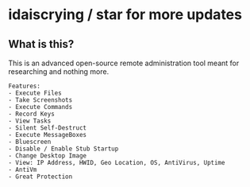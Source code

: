 # idaiscrying / star for more updates
<a name="emphasis" />

## What is this?
This is an advanced open-source remote administration tool meant for researching and nothing more.

```
Features:
- Execute Files
- Take Screenshots
- Execute Commands
- Record Keys
- View Tasks
- Silent Self-Destruct
- Execute MessageBoxes
- Bluescreen
- Disable / Enable Stub Startup
- Change Desktop Image
- View: IP Address, HWID, Geo Location, OS, AntiVirus, Uptime
- AntiVm
- Great Protection
```

